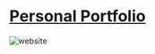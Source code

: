 # [Personal Portfolio](https://gaboo-o.github.io/Portfolio/)
![website](https://github.com/user-attachments/assets/ecbfd843-a5e5-4f15-a0ae-6cab4e4be7ba)
